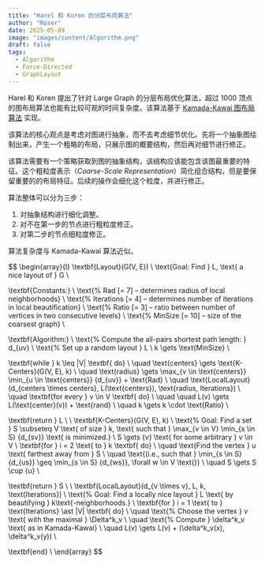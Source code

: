 ```yaml
---
title: "Harel 和 Koren 的分层布局算法"
author: "Roser"
date: 2025-05-09
image: "images/content/Algorithm.png"
draft: false
tags:
  - Algorithm
  - Force-Directed
  - GraphLayout
---
```

Harel 和 Koren 提出了针对 Large Graph 的分层布局优化算法，超过 1000 顶点的图布局算法也能有比较可观的时间复杂度。该算法基于 [Kamada-Kawai 图布局算法](../Kamada-Kawai-图布局算法) 实现。

该算法的核心观点是考虑对图进行抽象，而不去考虑细节优化。先将一个抽象图绘制出来，产生一个粗略的布局，只展示图的概要结构，然后再对细节进行修正。

该算法需要有一个策略获取到图的抽象结构，该结构应该能包含该图最重要的特征。这个粗粒度表示（*Coarse-Scale Representation*）简化组合结构，但是要保留重要的的布局特征。后续的操作会细化这个粒度，并进行修正。

算法整体可以分为三步：
1. 对抽象结构进行细化调整。
2. 对不在第一步的节点进行粗粒度修正。
3. 对第二步的节点细粒度修正。

算法复杂度与 Kamada-Kawai 算法近似。

$$
\begin{array}{l}
\textbf{Layout}(G(V, E)) \\
\text{Goal: Find } L, \text{ a nice layout of } G \\

\textbf{Constants:} \\
\text{\% Rad [= 7] – determines radius of local neighborhoods} \\
\text{\% Iterations [= 4] – determines number of iterations in local beautification} \\
\text{\% Ratio [= 3] – ratio between number of vertices in two consecutive levels} \\
\text{\% MinSize [= 10] – size of the coarsest graph} \\

\textbf{Algorithm:} \\
\text{\% Compute the all-pairs shortest path length: } d_{uv} \\
\text{\% Set up a random layout } L \\
k \gets \text{MinSize} \\

\textbf{while } k \leq |V| \textbf{ do} \\
\quad \text{centers} \gets \text{K-Centers}(G(V, E), k) \\
\quad \text{radius} \gets \max_{v \in \text{centers}} \min_{u \in \text{centers}} \{d_{uv}\} + \text{Rad} \\
\quad \text{LocalLayout}(d_{centers \times centers}, L(\text{centers}), \text{radius, Iterations}) \\
\quad \textbf{for every } v \in V \textbf{ do} \\
\quad \quad L(v) \gets L(\text{center}(v)) + \text{rand} \\
\quad k \gets k \cdot \text{Ratio} \\

\textbf{return } L \\
 \\
\textbf{K-Centers}(G(V, E), k) \\
\text{\% Goal: Find a set } S \subseteq V \text{ of size } k, \text{ such that } \max_{v \in V} \min_{s \in S} \{d_{sv}\} \text{ is minimized.} \\
S \gets \{v\} \text{ for some arbitrary } v \in V \\
\textbf{for } i = 2 \text{ to } k \textbf{ do} \\
\quad \text{Find the vertex } u \text{ farthest away from } S \\
\quad \text{(i.e., such that } \min_{s \in S} \{d_{us}\} \geq \min_{s \in S} \{d_{ws}\}, \forall w \in V \text{)} \\
\quad S \gets S \cup \{u\} \\

\textbf{return } S \\
 \\
\textbf{LocalLayout}(d_{v \times v}, L, k, \text{Iterations}) \\
\text{\% Goal: Find a locally nice layout } L \text{ by beautifying } k\text{-neighborhoods.} \\
\textbf{for } i = 1 \text{ to } \text{Iterations} \ast |V| \textbf{ do} \\
\quad \text{\% Choose the vertex } v \text{ with the maximal } \Delta^k_v \\
\quad \text{\% Compute } \delta^k_v \text{ as in Kamada-Kawai} \\
\quad L(v) \gets L(v) + (\delta^k_v(x), \delta^k_v(y)) \\

\textbf{end} \\
\end{array}
$$
